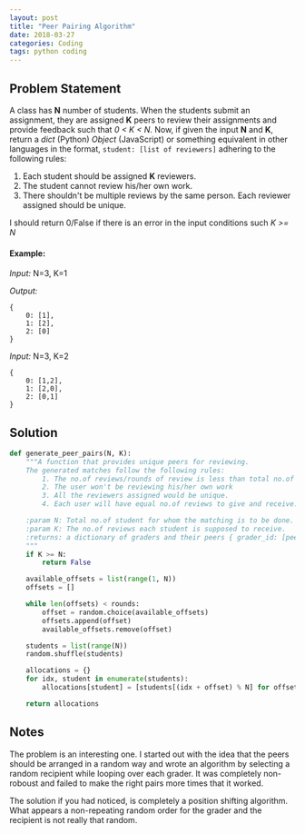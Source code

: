 ```yaml
---
layout: post
title: "Peer Pairing Algorithm"
date: 2018-03-27
categories: Coding
tags: python coding
---
```


## Problem Statement

A class has **N** number of students. When the students submit an assignment, they are assigned **K** peers to review their assignments and provide feedback such that _0 < K < N_. Now, if given the input **N** and **K**, return a _dict_ (Python) _Object_ (JavaScript) or something equivalent in other languages in the format, `student: [list of reviewers]` adhering to the following rules:

1. Each student should be assigned **K** reviewers.
2. The student cannot review his/her own work.
3. There shouldn't be multiple reviews by the same person. Each reviewer assigned should be unique.

I should return 0/False if there is an error in the input conditions such _K >= N_

#### Example:

_Input:_ N=3, K=1

_Output:_
```
{
    0: [1],
    1: [2],
    2: [0]
}
```
_Input:_ N=3, K=2

```
{
    0: [1,2],
    1: [2,0],
    2: [0,1]
}
```

## Solution

```python
def generate_peer_pairs(N, K):
    """A function that provides unique peers for reviewing.
    The generated matches follow the following rules:
        1. The no.of reviews/rounds of review is less than total no.of users.
        2. The user won't be reviewing his/her own work
        3. All the reviewers assigned would be unique.
        4. Each user will have equal no.of reviews to give and receive.

    :param N: Total no.of student for whom the matching is to be done.
    :param K: The no.of reviews each student is supposed to receive.
    :returns: a dictionary of graders and their peers { grader_id: [peer_1, peer_2, ...]}
    """
    if K >= N:
        return False

    available_offsets = list(range(1, N))
    offsets = []

    while len(offsets) < rounds:
        offset = random.choice(available_offsets)
        offsets.append(offset)
        available_offsets.remove(offset)

    students = list(range(N))
    random.shuffle(students)

    allocations = {}
    for idx, student in enumerate(students):
        allocations[student] = [students[(idx + offset) % N] for offset in offsets])

    return allocations
```

## Notes

The problem is an interesting one. I started out with the idea that the peers should be arranged in a random way and wrote an algorithm by selecting a random recipient while looping over each grader. It was completely non-roboust and failed to make the right pairs more times that it worked.

The solution if you had noticed, is completely a position shifting algorithm. What appears a non-repeating random order for the grader and the recipient is not really that random.

